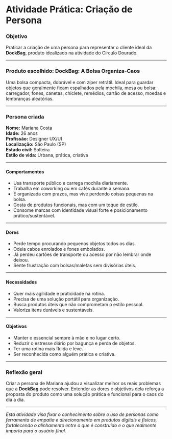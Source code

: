 # Atividade Prática: Criação de Persona

### Objetivo  
Praticar a criação de uma persona para representar o cliente ideal da **DockBag**, produto idealizado na atividade do Círculo Dourado.

---

### Produto escolhido: DockBag: A Bolsa Organiza-Caos

Uma bolsa compacta, dobrável e com zíper retrátil. Ideal para guardar objetos que geralmente ficam espalhados pela mochila, mesa ou bolsa: carregador, fones, canetas, chiclete, remédios, cartão de acesso, moedas e lembranças aleatórias.

---

### Persona criada

**Nome:** Mariana Costa  
**Idade:** 26 anos  
**Profissão:** Designer UX/UI  
**Localização:** São Paulo (SP)  
**Estado civil:** Solteira  
**Estilo de vida:** Urbana, prática, criativa

---

#### Comportamentos

- Usa transporte público e carrega mochila diariamente.
- Trabalha em coworking ou em cafés durante a semana.
- É organizada com prazos, mas vive perdendo coisas pequenas na bolsa.
- Gosta de produtos funcionais, mas com um toque de estilo.
- Consome marcas com identidade visual forte e posicionamento prático/sustentável.

---

#### Dores

- Perde tempo procurando pequenos objetos todos os dias.
- Odeia cabos enrolados e fones embolados.
- Já perdeu cartões de transporte ou acesso por não lembrar onde deixou.
- Sente frustração com bolsas/maletas sem divisórias úteis.

---

#### Necessidades

- Quer mais agilidade e praticidade na rotina.
- Precisa de uma solução portátil para organização.
- Busca produtos úteis que não comprometam o estilo pessoal.
- Valoriza itens duráveis e sustentáveis.

---

#### Objetivos

- Manter o essencial sempre à mão e no lugar certo.
- Reduzir o estresse diário por bagunça e perda de objetos.
- Ter uma rotina mais fluida e leve.
- Ser reconhecida como alguém prática e criativa.

---

### Reflexão geral  
Criar a persona de Mariana ajudou a visualizar melhor os reais problemas que a **DockBag** pode resolver. Entender as dores e objetivos dela reforça a proposta do produto como uma solução prática e funcional para o caos do dia a dia.

---

*Esta atividade visa fixar o conhecimento sobre o uso de personas como ferramenta de empatia e direcionamento em produtos digitais e físicos, fortalecendo o alinhamento entre o que é construído e o que realmente importa para o usuário final.*
